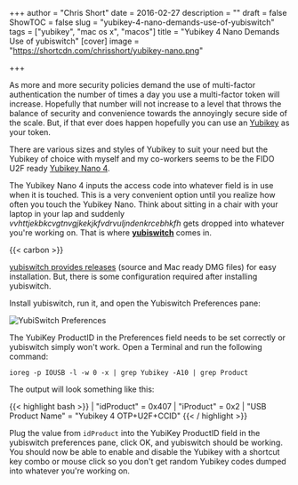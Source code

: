 +++
author = "Chris Short"
date = 2016-02-27
description = ""
draft = false
ShowTOC = false
slug = "yubikey-4-nano-demands-use-of-yubiswitch"
tags = ["yubikey", "mac os x", "macos"]
title = "Yubikey 4 Nano Demands Use of yubiswitch"
[cover]
image = "https://shortcdn.com/chrisshort/yubikey-nano.png"

+++

As more and more security policies demand the use of multi-factor authentication the number of times a day you use a multi-factor token will increase. Hopefully that number will not increase to a level that throws the balance of security and convenience towards the annoyingly secure side of the scale. But, if that ever does happen hopefully you can use an [Yubikey](https://www.yubico.com/) as your token.


There are various sizes and styles of Yubikey to suit your need but the Yubikey of choice with myself and my co-workers seems to be the FIDO U2F ready [Yubikey Nano 4](https://www.yubico.com/products/yubikey-hardware/yubikey4/).

The Yubikey Nano 4 inputs the access code into whatever field is in use when it is touched. This is a very convenient option until you realize how often you touch the Yubikey Nano. Think about sitting in a chair with your laptop in your lap and suddenly *vvhttjekbkcvgtnvgjkekjkfvdrvuljndenkrcebhkfh* gets dropped into whatever you're working on. That is where [**yubiswitch**](https://github.com/pallotron/yubiswitch) comes in.

{{< carbon >}}

[yubiswitch provides releases](https://github.com/pallotron/yubiswitch/releases/) (source and Mac ready DMG files) for easy installation. But, there is some configuration required after installing yubiswitch.

Install yubiswitch, run it, and open the Yubiswitch Preferences pane:

![YubiSwitch Preferences](https://shortcdn.com/chrisshort/YubiSwitch_Preferences.png)

The YubiKey ProductID in the Preferences field needs to be set correctly or yubiswitch simply won't work. Open a Terminal and run the following command:

`ioreg -p IOUSB -l -w 0 -x | grep Yubikey -A10 | grep Product`

The output will look something like this:

{{< highlight bash >}}
|     "idProduct" = 0x407
|     "iProduct" = 0x2
|     "USB Product Name" = "Yubikey 4 OTP+U2F+CCID"
{{< / highlight >}}

Plug the value from `idProduct` into the YubiKey ProductID field in the yubiswitch preferences pane, click OK, and yubiswitch should be working. You should now be able to enable and disable the Yubikey with a shortcut key combo or mouse click so you don't get random Yubikey codes dumped into whatever you're working on.
